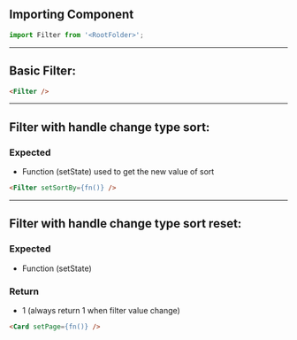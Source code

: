 ## Importing Component

```js static
import Filter from '<RootFolder>';
```

<hr/>

## Basic Filter:

```html
<Filter />
```

<hr/>

## Filter with handle change type sort:

### Expected

- Function (setState) used to get the new value of sort

```html
<Filter setSortBy={fn()} />
```

<hr/>

## Filter with handle change type sort reset:

### Expected

- Function (setState) 

### Return
- 1 (always return 1 when filter value change)

```html
<Card setPage={fn()} />
```